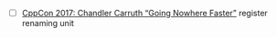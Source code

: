 - [ ] [CppCon 2017: Chandler Carruth “Going Nowhere Faster”](https://www.youtube.com/@CppCon) register renaming unit

